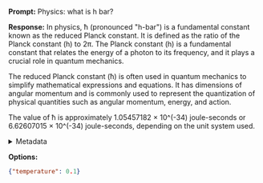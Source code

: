 **Prompt:**
Physics: what is h bar?

**Response:**
In physics, ħ (pronounced "h-bar") is a fundamental constant known as the reduced Planck constant. It is defined as the ratio of the Planck constant (h) to 2π. The Planck constant (h) is a fundamental constant that relates the energy of a photon to its frequency, and it plays a crucial role in quantum mechanics.

The reduced Planck constant (ħ) is often used in quantum mechanics to simplify mathematical expressions and equations. It has dimensions of angular momentum and is commonly used to represent the quantization of physical quantities such as angular momentum, energy, and action.

The value of ħ is approximately 1.05457182 × 10^(-34) joule-seconds or 6.62607015 × 10^(-34) joule-seconds, depending on the unit system used.

<details><summary>Metadata</summary>

- Duration: 4952 ms
- Datetime: 2023-08-28T09:39:25.299937
- Model: gpt-3.5-turbo-0613

</details>

**Options:**
```json
{"temperature": 0.1}
```

